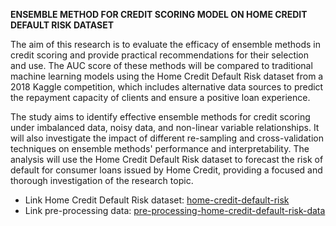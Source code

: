 **ENSEMBLE METHOD FOR CREDIT SCORING MODEL ON HOME CREDIT DEFAULT RISK DATASET**

The aim of this research is to evaluate the efficacy of ensemble methods in credit scoring and provide practical recommendations for their selection and use. The AUC score of these methods will be compared to traditional machine learning models using the Home Credit Default Risk dataset from a 2018 Kaggle competition, which includes alternative data sources to predict the repayment capacity of clients and ensure a positive loan experience.

The study aims to identify effective ensemble methods for credit scoring under imbalanced data, noisy data, and non-linear variable relationships. It will also investigate the impact of different re-sampling and cross-validation techniques on ensemble methods' performance and interpretability. The analysis will use the Home Credit Default Risk dataset to forecast the risk of default for consumer loans issued by Home Credit, providing a focused and thorough investigation of the research topic.

+ Link Home Credit Default Risk dataset: [home-credit-default-risk](https://www.kaggle.com/competitions/home-credit-default-risk)
+ Link pre-processing data: [pre-processing-home-credit-default-risk-data](https://www.kaggle.com/datasets/minhthu211/pre-processing-home-credit-default-risk-data)
